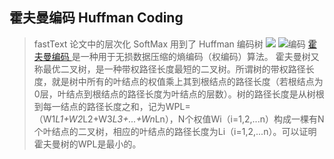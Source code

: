## 霍夫曼编码 Huffman Coding
> fastText 论文中的层次化 SoftMax 用到了 Huffman 编码树
![](./_image/2018-09-20-10-58-26.jpg)
![编码](https://upload.wikimedia.org/wikipedia/commons/c/c8/Huffman_algorithm.gif)
[霍夫曼编码 ](https://zh.wikipedia.org/wiki/%E9%9C%8D%E5%A4%AB%E6%9B%BC%E7%BC%96%E7%A0%81)
是一种用于无损数据压缩的熵编码（权编码）算法。
霍夫曼树又称最优二叉树，是一种带权路径长度最短的二叉树。所谓树的带权路径长度，就是树中所有的叶结点的权值乘上其到根结点的路径长度（若根结点为0层，叶结点到根结点的路径长度为叶结点的层数）。树的路径长度是从树根到每一结点的路径长度之和，记为WPL=（W1*L1+W2*L2+W3*L3+...+Wn*Ln），N个权值Wi（i=1,2,...n）构成一棵有N个叶结点的二叉树，相应的叶结点的路径长度为Li（i=1,2,...n）。可以证明霍夫曼树的WPL是最小的。